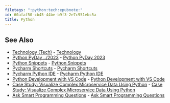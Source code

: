 ```yaml
---
filetags: ":python:tech:epubnote:"
id: 60afaf50-cb45-44be-b9f3-2e7c951ebc5a
title: Python
---
```


## See Also

- [Technology (Tech)](../600-technology) -
  [Technology](id:9092eabf-f6f5-4775-b8aa-6e78e74880c3)
- [Python PyDay ../2023](005-1-tech-python-pyday2023) - [Python PyDay
  2023](id:f8bc9ba2-948f-4b44-92f8-37bcea837b6e)
- [Python Snippets](../005-computer-snippets-python) - [Python
  Snippets](id:b775ff13-9b5b-4af4-9c2b-e98be0af5fdc)
- [Pycharm Shortcuts](../005-computer-shortcuts-pycharm) - [Pycharm
  Shortcuts](id:df9ec4ef-423f-4e7c-9a4d-973860997ac9)
- [Pycharm Python IDE](../005-tech-python-pycharm) - [Pycharm Python
  IDE](id:ee8a09fc-a0d2-41f8-93e7-31c964030aec)
- [Python Development with VS
  Code](../005-tech-python-development-with-vs-code) - [Python
  Development with VS Code](id:3fcd1ad0-27c5-427f-a2bd-13f42ede86e2)
- [Case Study: Visualize Complex Microservice Data Using
  Python](../005-1-tech-python-case-study-visualize-microservice-data) -
  [Case Study: Visualize Complex Microservice Data Using
  Python](id:dca34cac-cbe6-4e98-839a-baa2aee3089c)
- [Ask Smart Programming
  Questions](../005-1-tech-python-ask-smart-programming-questions) -
  [Ask Smart Programming
  Questions](id:06593614-8c13-48ae-a4d3-f2262d8773c5)
